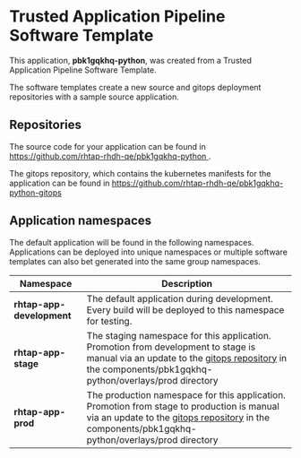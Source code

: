 # Trusted Application Pipeline Software Template

This application, **pbk1gqkhq-python**, was created from a Trusted Application Pipeline Software Template.

The software templates create a new source and gitops deployment repositories with a sample source application. 

## Repositories

The source code for your application can be found in [https://github.com/rhtap-rhdh-qe/pbk1gqkhq-python ](https://github.com/rhtap-rhdh-qe/pbk1gqkhq-python ).
 
The gitops repository, which contains the kubernetes manifests for the application can be found in 
[https://github.com/rhtap-rhdh-qe/pbk1gqkhq-python-gitops ](https://github.com/rhtap-rhdh-qe/pbk1gqkhq-python-gitops ) 

## Application namespaces 

The default application will be found in the following namespaces. Applications can be deployed into unique namespaces or multiple software templates can also bet generated into the same group namespaces.  

|  Namespace   |  Description   |  
| -------- | -------- |   
| **rhtap-app-development** | The default application during development. Every build will be deployed to this namespace for testing. | 
| **rhtap-app-stage** | The staging namespace for this application. Promotion from development to stage is manual via an update to the [gitops repository](https://github.com/rhtap-rhdh-qe/pbk1gqkhq-python-gitops ) in the components/pbk1gqkhq-python/overlays/prod directory |  
| **rhtap-app-prod** | The production namespace for this application. Promotion from stage to production is manual via an update to the [gitops repository](https://github.com/rhtap-rhdh-qe/pbk1gqkhq-python-gitops ) in the components/pbk1gqkhq-python/overlays/prod directory | 